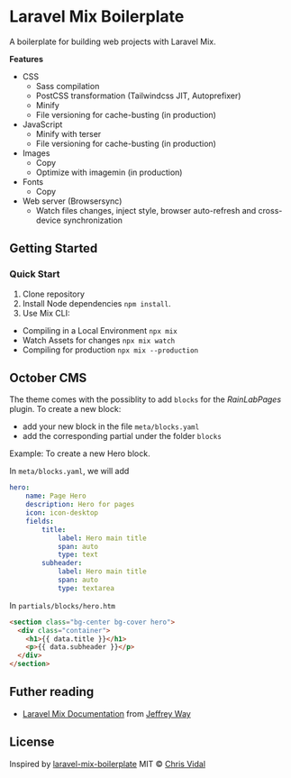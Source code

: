 # Laravel Mix Boilerplate

A boilerplate for building web projects with Laravel Mix.

**Features**

* CSS
  * Sass compilation
  * PostCSS transformation (Tailwindcss JIT, Autoprefixer)
  * Minify
  * File versioning for cache-busting (in production)
* JavaScript
  * Minify with terser
  * File versioning for cache-busting (in production)
* Images
  * Copy
  * Optimize with imagemin (in production)
* Fonts
  * Copy
* Web server (Browsersync)
  * Watch files changes, inject style, browser auto-refresh and cross-device synchronization

## Getting Started

### Quick Start

1. Clone repository
2. Install Node dependencies `npm install`.
3. Use Mix CLI:
  * Compiling in a Local Environment `npx mix`
  * Watch Assets for changes `npx mix watch`
  * Compiling for production `npx mix --production`

## October CMS

The theme comes with the possiblity to add `blocks` for the _RainLabPages_ plugin.
To create a new block:
- add your new block in the file `meta/blocks.yaml`
- add the corresponding partial under the folder `blocks`

Example:
To create a new Hero block.

In `meta/blocks.yaml`, we will add

```yaml
hero:
    name: Page Hero
    description: Hero for pages
    icon: icon-desktop
    fields:
        title:
            label: Hero main title
            span: auto
            type: text
        subheader:
            label: Hero main title
            span: auto
            type: textarea
```

In `partials/blocks/hero.htm`

```html
<section class="bg-center bg-cover hero">
  <div class="container">
    <h1>{{ data.title }}</h1>
    <p>{{ data.subheader }}</p>
  </div>
</section>
```


## Futher reading

* [Laravel Mix Documentation](https://laravel-mix.com/docs/6.0/installation) from [Jeffrey Way](https://laracasts.com/)

## License
Inspired by [laravel-mix-boilerplate](https://github.com/florianbouvot/laravel-mix-boilerplate/)
MIT © [Chris Vidal](https://github.com/chrisvidal)
